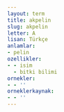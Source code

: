 ```yaml
---
layout: term
title: akpelin
slug: akpelin
letter: A
lisan: Türkçe
anlamlar:
- pelin
ozellikler:
- - isim
  - bitki bilimi
ornekler:
- - ''
orneklerkaynak:
- - ''
---
```

